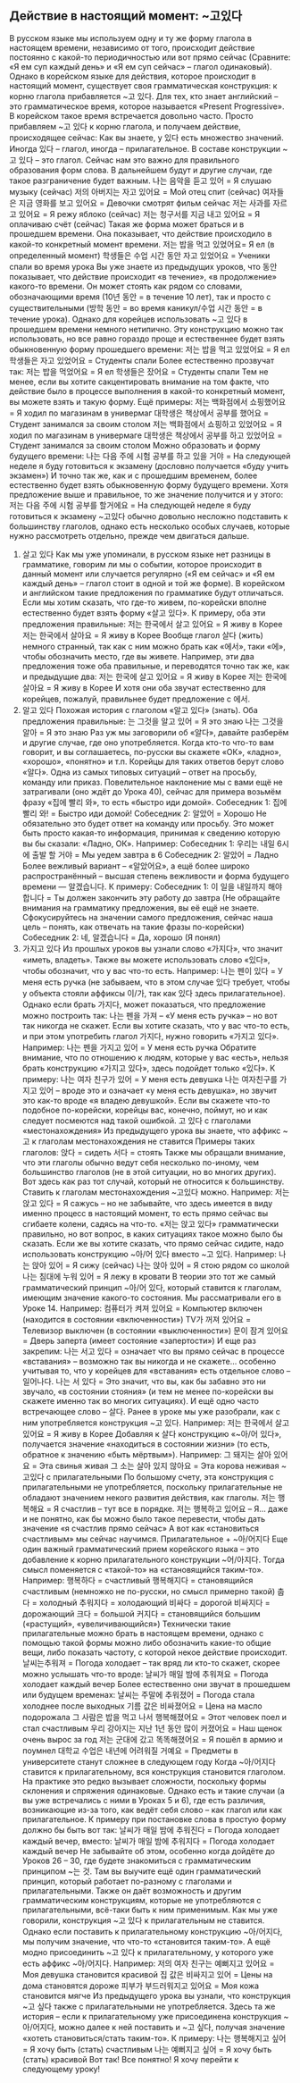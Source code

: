 ## Действие в настоящий момент: ~고있다
В русском языке мы используем одну и ту же форму глагола в настоящем времени, независимо от того, происходит действие постоянно с какой-то периодичностью или вот прямо сейчас (Сравните: «Я ем суп каждый день» и «Я ем суп сейчас» – глагол одинаковый). Однако в корейском языке для действия, которое происходит в настоящий момент, существует своя грамматическая конструкция: к корню глагола прибавляется ~고 있다. Для тех, кто знает английский – это грамматическое время, которое называется «Present Progressive».
В корейском такое время встречается довольно часто. Просто прибавляем ~고 있다 к корню глагола, и получаем действие, происходящее сейчас:
Как вы знаете, у 있다 есть множество значений. Иногда 있다 – глагол, иногда – прилагательное. В составе конструкции ~고 있다 – это глагол. Сейчас нам это важно для правильного образования форм слова. В дальнейшем будут и другие случаи, где такое разграничение будет важным.
나는 음악을 듣고 있어 = Я слушаю музыку (сейчас)
저의 아버지는 자고 있어요 = Мой отец спит (сейчас)
여자들은 지금 영화를 보고 있어요 = Девочки смотрят фильм сейчас
저는 사과를 자르고 있어요 = Я режу яблоко (сейчас)
저는 청구서를 지금 내고 있어요 = Я оплачиваю счёт (сейчас)
Такая же форма может браться и в прошедшем времени. Она показывает, что действие происходило в какой-то конкретный момент времени.
저는 밥을 먹고 있었어요= Я ел (в определенный момент)
학생들은 수업 시간 동안 자고 있었어요 = Ученики спали во время урока
Вы уже знаете из предыдущих уроков, что 동안 показывает, что действие происходит «в течение», «в продолжение» какого-то времени. Он может стоять как рядом со словами, обозначающими время (10년 동안 = в течение 10 лет), так и просто с существительными (방학 동안 = во время каникул/수업 시간 동안 = в течение урока).
Однако для корейцев использовать ~고 있다 в прошедшем времени немного нетипично. Эту конструкцию можно так использовать, но все равно гораздо проще и естественнее будет взять обыкновенную форму прошедшего времени:
저는 밥을 먹고 있었어요 = Я ел
학생들은 자고 있었어요 = Студенты спали
Более естественно прозвучат так:
저는 밥을 먹었어요 = Я ел
학생들은 잤어요 = Студенты спали
Тем не менее, если вы хотите сакцентировать внимание на том факте, что действие было в процессе выполнения в какой-то конкретный момент, вы можете взять и такую форму. Ещё примеры:
저는 백화점에서 쇼핑했어요 = Я ходил по магазинам в универмаг
대학생은 책상에서 공부를 했어요 = Студент занимался за своим столом
저는 백화점에서 쇼핑하고 있었어요 = Я ходил по магазинам в универмаге
대학생은 책상에서 공부를 하고 있었어요 = Студент занимался за своим столом
Можно образовать и форму будущего времени:
나는 다음 주에 시험 공부를 하고 있을 거야 = На следующей неделе я буду готовиться к экзамену (дословно получается «буду учить экзамен»)
И точно так же, как и с прошедшим временем, более естественно будет взять обыкновенную форму будущего времени. Хотя предложение выше и правильное, то же значение получится и у этого:
저는 다음 주에 시험 공부를 할거에요 = На следующей неделе я буду готовиться к экзамену
~고있다 обычно довольно несложно подставить к большинству глаголов, однако есть несколько особых случаев, которые нужно рассмотреть отдельно, прежде чем двигаться дальше.
1) 살고 있다
Как мы уже упоминали, в русском языке нет разницы в грамматике, говорим ли мы о событии, которое происходит в данный момент или случается регулярно («Я ем сейчас» и «Я ем каждый день» – глагол стоит в одной и той же форме). В корейском и английском такие предложения по грамматике будут отличаться. Если мы хотим сказать, что где-то живем, по-корейски вполне естественно будет взять форму «살고 있다». К примеру, оба эти предложения правильные:
저는 한국에서 살고 있어요 = Я живу в Корее
저는 한국에서 살아요 = Я живу в Корее
Вообще глагол 살다 (жить) немного странный, так как с ним можно брать как «에서», таки «에», чтобы обозначить место, где вы живете. Например, эти два предложения тоже оба правильные, и переводятся точно так же, как и предыдущие два:
저는 한국에 살고 있어요 = Я живу в Корее
저는 한국에 살아요 = Я живу в Корее
И хотя они оба звучат естественно для корейцев, пожалуй, правильнее будет предложение с 에서.
2) 알고 있다
Похожая история с глаголом «알고 있다» (знать). Оба предложения правильные:
는 그것을 알고 있어 = Я это знаю
나는 그것을 알아 = Я это знаю
Раз уж мы заговорили об «알다», давайте разберём и другие случае, где оно употребляется.
Когда кто-то что-то вам говорит, и вы соглашаетесь, по-русски вы скажете «ОК», «ладно», «хорошо», «понятно» и т.п. Корейцы для таких ответов берут слово «알다». Одна из самых типовых ситуаций – ответ на просьбу, команду или приказ. Повелительное наклонение мы с вами ещё не затрагивали (оно ждёт до Урока 40), сейчас для примера возьмём фразу «집에 빨리 와», то есть «быстро иди домой».
Собеседник 1: 집에 빨리 와! = Быстро иди домой!
Собеседник 2: 알았어 = Хорошо
Не обязательно это будет ответ на команду или просьбу. Это может быть просто какая-то информация, принимая к сведению которую вы бы сказали: «Ладно, ОК». Например:
Собеседник 1: 우리는 내일 6시에 출발 할 거야 = Мы уедем завтра в 6
Собеседник 2: 알았어 = Ладно
Более вежливый вариант – «알았어요», а ещё более широко распространённый – высшая степень вежливости и форма будущего времени — 알겠습니다. К примеру:
Собеседник 1: 이 일을 내일까지 해야 합니다 = Ты должен закончить эту работу до завтра
(Не обращайте внимания на грамматику предложения, вы её ещё не знаете. Сфокусируйтесь на значении самого предложения, сейчас наша цель – понять, как отвечать на такие фразы по-корейски)
Собеседник 2: 네, 알겠습니다 = Да, хорошо (Я понял)
3) 가지고 있다
Из прошлых уроков вы узнали слово «가지다», что значит «иметь, владеть». Также вы можете использовать слово «있다», чтобы обозначит, что у вас что-то есть. Например:
나는 펜이 있다 = У меня есть ручка (не забываем, что в этом случае 있다 требует, чтобы у объекта стояли аффиксы 이/가, так как 있다 здесь прилагательное).
Однако если брать 가지다, может показаться, что предложение можно построить так:
나는 펜을 가져 – «У меня есть ручка» – но вот так никогда не скажет. Если вы хотите сказать, что у вас что-то есть, и при этом употребить глагол 가지다, нужно говорить «가지고 있다». Например:
나는 펜을 가지고 있어 = У меня есть ручка
Обратите внимание, что по отношению к людям, которые у вас «есть», нельзя брать конструкцию «가지고 있다», здесь подойдет только «있다». К примеру:
나는 여자 친구가 있어 = У меня есть девушка
나는 여자친구를 가지고 있어 – вроде это и означает «у меня есть девушка», но звучит это как-то вроде «я владею девушкой». Если вы скажете что-то подобное по-корейски, корейцы вас, конечно, поймут, но и как следует посмеются над такой ошибкой.
고 있다 с глаголами «местонахождения»
Из предыдущего урока вы знаете, что аффикс ~고 к глаголам местонахождения не ставится
Примеры таких глаголов:
앉다 = сидеть
서다 = стоять
Также мы обращали внимание, что эти глаголы обычно ведут себя несколько по-иному, чем большинство глаголов (не в этой ситуации, но во многих других). Вот здесь как раз тот случай, который не относится к большинству. Ставить к глаголам местонахождения ~고있다 можно. Например:
저는 앉고 있다 = Я сажусь – но не забывайте, что здесь имеется в виду именно процесс в настоящий момент, то есть прямо сейчас вы сгибаете колени, садясь на что-то. «저는 앉고 있다» грамматически правильно, но вот вопрос, в каких ситуациях такое можно было бы сказать.
Если же вы хотите сказать, что прямо сейчас сидите, надо использовать конструкцию ~아/어 있다 вместо ~고 있다. Например:
나는 앉아 있어 = Я сижу (сейчас)
나는 앉아 있어 = Я стою рядом со школой
나는 침대에 누워 있어 = Я лежу в кровати
В теории это тот же самый грамматический принцип ~아/어 있다, который ставится к глаголам, имеющим значение какого-то состояния. Мы рассматривали его в Уроке 14. Например:
컴퓨터가 켜져 있어요 = Компьютер включен (находится в состоянии «включенности»)
TV가 꺼져 있어요 = Телевизор выключен (в состоянии «выключенности»)
문이 잠겨 있어요 = Дверь заперта (имеет состояние «запертости»)
И еще раз закрепим:
나는 서고 있다 = означает что вы прямо сейчас в процессе «вставания» – возможно так вы никогда и не скажете… особенно учитывая то, что у корейцев для «вставания» есть отдельное слово – 일어나다.
나는 서 있다 = Это значит, что вы, как бы забавно это ни звучало, «в состоянии стояния» (и тем не менее по-корейски вы скажете именно так во многих ситуациях).
И ещё одно часто встречающее слово – 살다. Ранее в уроке мы уже разобрали, как с ним употребляется конструкция ~고 있다. Например:
저는 한국에서 살고 있어요 = Я живу в Корее
Добавляя к 살다 конструкцию «~아/어 있다», получается значение «находиться в состоянии жизни» (то есть, обратное к значению «быть мёртвым»). Например:
그 돼지는 살아 있어요 = Эта свинья живая
그 소는 살아 있지 않아요 = Эта корова неживая
~고있다 с прилагательными
По большому счету, эта конструкция с прилагательными не употребляется, поскольку прилагательные не обладают значением некого развития действия, как глаголы.
저는 행복해요 = Я счастлив – тут все в порядке.
저는 행복하고 있어요 – Я… даже и не понятно, как бы можно было такое перевести, чтобы дать значение «я счастлив прямо сейчас»
А вот как «становиться счастливым» мы сейчас научимся.
Прилагательное + ~아/어지다
Еще один важный грамматический прием корейского языка – это добавление к корню прилагательного конструкции ~어/아지다. Тогда смысл поменяется с «такой-то» на «становящийся таким-то». Например:
행복하다 = счастливый
행복해지다 = становящийся счастливым (немножко не по-русски, но смысл примерно такой)
춥다 = холодный
추워지다 = холодающий
비싸다 = дорогой
비싸지다 = дорожающий
크다 = большой
커지다 = становящийся большим («растущий», «увеличивающийся»)
Технически такие прилагательные можно брать в настоящем времени, однако с помощью такой формы можно либо обозначить какие-то общие вещи, либо показать частоту, с которой некое действие происходит.
날씨는추워져 = Погода холодает – так вряд ли кто-то скажет, скорее можно услышать что-то вроде:
날씨가 매일 밤에 추워져요 = Погода холодает каждый вечер
Более естественно они звучат в прошедшем или будущем временах:
날씨는 주말에 추워졌어 = Погода стала холоднее после выходных
기름 값은 비싸졌어요 = Цена на масло подорожала
그 사람은 밥을 먹고 나서 행복해졌어요 = Этот человек поел и стал счастливым
우리 강아지는 지난 1년 동안 많이 커졌어요 = Наш щенок очень вырос за год
저는 군대에 갔고 똑똑해졌어요 = Я пошёл в армию и поумнел
대학교 수업은 내년에 어려워질 거예요 = Предметы в университете станут сложнее в следующем году
Когда ~아/어지다 ставится к прилагательному, вся конструкция становится глаголом. На практике это редко вызывает сложности, поскольку формы склонения и спряжения одинаковые. Однако есть и такие случаи (а вы уже встречались с ними в Уроках 5 и 6), где есть различия, возникающие из-за того, как ведёт себя слово – как глагол или как прилагательное. К примеру при постановке слова в простую форму должно бы быть вот так:
날씨가 매일 밤에 추워진다 = Погода холодает каждый вечер, вместо:
날씨가 매일 밤에 추워지다 = Погода холодает каждый вечер
Не забывайте об этом, особенно когда дойдёте до Уроков 26 – 30, где будете знакомиться с грамматическим принципом ~는 것. Там вы выучите ещё один грамматический принцип, который работает по-разному с глаголами и прилагательными. Также он даёт возможность и другим грамматическим конструкциям, которые не употребляются с прилагательными, всё-таки быть к ним применимым.
Как мы уже говорили, конструкция ~고 있다 к прилагательным не ставится. Однако если поставить к прилагательному конструкцию ~아/어지다, мы получим значение, что что-то «становится таким-то». А ещё модно присоединить ~고 있다 к прилагательному, у которого уже есть аффикс ~아/어지다. Например:
저의 여자 친구는 예뻐지고 있어요 = Моя девушка становится красивой
집 값은 비싸지고 있어 = Цены на дома становятся дороже
피부가 부드러워지고 있어요 = Моя кожа становится мягче
Из предыдущего урока вы узнали, что конструкция ~고 싶다 также с прилагательными не употребляется. Здесь та же история – если к прилагательному уже присоединена конструкция ~아/어지다, можно далее к ней поставить и ~고 싶다, получая значение «хотеть становиться/стать таким-то». К примеру:
나는 행복해지고 싶어 = Я хочу быть (стать) счастливым
나는 예뻐지고 싶어 = Я хочу быть (стать) красивой
Вот так!
Все понятно! Я хочу перейти к следующему уроку!